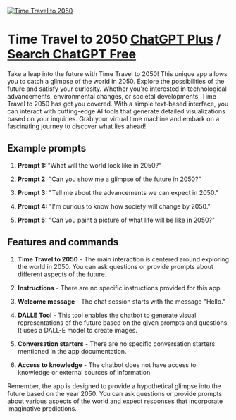 
[![Time Travel to 2050](https://files.oaiusercontent.com/file-MQ20lWiIEK9QG3evPBadRTvC?se=2123-10-17T06%3A20%3A53Z&sp=r&sv=2021-08-06&sr=b&rscc=max-age%3D31536000%2C%20immutable&rscd=attachment%3B%20filename%3D44ee33a1-5858-45aa-a502-113a14b18550.png&sig=GO403igoY9f4n%2BSL51jEzjao1Wn09Df6SS3Pi8dRDPc%3D)](https://chat.openai.com/g/g-UYDT3BVJl-time-travel-to-2050)

# Time Travel to 2050 [ChatGPT Plus](https://chat.openai.com/g/g-UYDT3BVJl-time-travel-to-2050) / [Search ChatGPT Free](https://gptcall.net/index.html#/?search=Time%20Travel%20to%202050)

Take a leap into the future with Time Travel to 2050! This unique app allows you to catch a glimpse of the world in 2050. Explore the possibilities of the future and satisfy your curiosity. Whether you're interested in technological advancements, environmental changes, or societal developments, Time Travel to 2050 has got you covered. With a simple text-based interface, you can interact with cutting-edge AI tools that generate detailed visualizations based on your inquiries. Grab your virtual time machine and embark on a fascinating journey to discover what lies ahead!

## Example prompts

1. **Prompt 1:** "What will the world look like in 2050?"

2. **Prompt 2:** "Can you show me a glimpse of the future in 2050?"

3. **Prompt 3:** "Tell me about the advancements we can expect in 2050."

4. **Prompt 4:** "I'm curious to know how society will change by 2050."

5. **Prompt 5:** "Can you paint a picture of what life will be like in 2050?"

## Features and commands

1. **Time Travel to 2050** - The main interaction is centered around exploring the world in 2050. You can ask questions or provide prompts about different aspects of the future.

2. **Instructions** - There are no specific instructions provided for this app.

3. **Welcome message** - The chat session starts with the message "Hello."

4. **DALLE Tool** - This tool enables the chatbot to generate visual representations of the future based on the given prompts and questions. It uses a DALL-E model to create images.

5. **Conversation starters** - There are no specific conversation starters mentioned in the app documentation.

6. **Access to knowledge** - The chatbot does not have access to knowledge or external sources of information.

Remember, the app is designed to provide a hypothetical glimpse into the future based on the year 2050. You can ask questions or provide prompts about various aspects of the world and expect responses that incorporate imaginative predictions.


